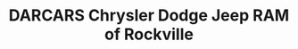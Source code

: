 ---
title: "DARCARS Chrysler Dodge Jeep RAM of Rockville"
url: /rockville/darcars-chrysler-dodge-jeep-ram-of-rockville/
shop: car
---